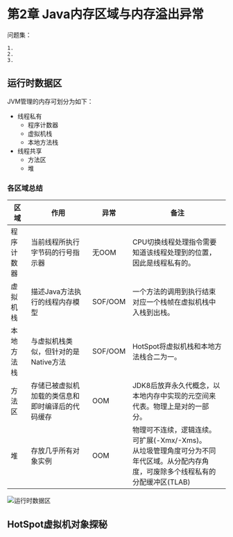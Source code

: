 # 第2章 Java内存区域与内存溢出异常

问题集：
```
1. 
2. 
3. 
```

## 运行时数据区

JVM管理的内存可划分为如下：

- 线程私有
  - 程序计数器
  - 虚拟机栈
  - 本地方法栈
- 线程共享
  - 方法区
  - 堆

### 各区域总结

| 区域 | 作用 | 异常 | 备注 |
| --- | --- | --- | --- |
| 程序计数器 |  当前线程所执行字节码的行号指示器 | 无OOM | CPU切换线程处理指令需要知道该线程处理到的位置，因此是线程私有的。 |
| 虚拟机栈 | 描述Java方法执行的线程内存模型 | SOF/OOM | 一个方法的调用到执行结束对应一个栈帧在虚拟机栈中入栈到出栈。 |
| 本地方法栈 | 与虚拟机栈类似，但针对的是Native方法 | SOF/OOM | HotSpot将虚拟机栈和本地方法栈合二为一。 |
| 方法区 | 存储已被虚拟机加载的类信息和即时编译后的代码缓存 | OOM | JDK8后放弃永久代概念，以本地内存中实现的元空间来代表。物理上是对的一部分。|
| 堆 | 存放几乎所有对象实例 | OOM | 物理可不连续，逻辑连续。<br>可扩展(-Xmx/-Xms)。<br>从垃圾管理角度可分为不同年代区域。从分配内存角度，可废除多个线程私有的分配缓冲区(TLAB)|

![运行时数据区](https://tva1.sinaimg.cn/large/008i3skNgy1guk1zb43zsj60u00vdgnu02.jpg)

## HotSpot虚拟机对象探秘

